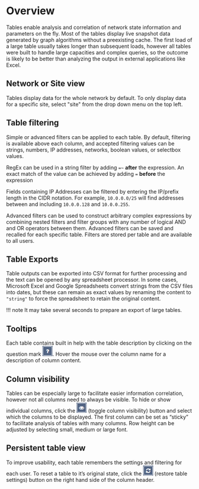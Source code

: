 # Overview

Tables enable analysis and correlation of network state information and
parameters on the fly. Most of the tables display live snapshot data
generated by graph algorithms without a preexisting cache. The first
load of a large table usually takes longer than subsequent loads,
however all tables were built to handle large capacities and complex
queries, so the outcome is likely to be better than analyzing the output
in external applications like Excel.

## Network or Site view

Tables display data for the whole network by default. To only display
data for a specific site, select "site" from the drop down menu on the
top left.

## Table filtering

Simple or advanced filters can be applied to each table. By default,
filtering is available above each column, and accepted filtering values
can be strings, numbers, IP addresses, networks, boolean values, or
selectbox values.

RegEx can be used in a string filter by adding `=~` **after** the
expression. An exact match of the value can be achieved by adding `=`
**before** the expression

Fields containing IP Addresses can be filtered by entering the IP/prefix
length in the CIDR notation. For example, `10.0.0.0/25` will find
addresses between and including `10.0.0.128` and `10.0.0.255`.

Advanced filters can be used to construct arbitrary complex expressions
by combining nested filters and filter groups with any number of logical
AND and OR operators between them. Advanced filters can be saved and
recalled for each specific table. Filters are stored per table and are
available to all users.

## Table Exports

Table outputs can be exported into CSV format for further processing and
the text can be opened by any spreadsheet processor. In some cases,
Microsoft Excel and Google Spreadsheets convert strings from the CSV
files into dates, but these can remain as exact values by renaming the
content to `"string"` to force the spreadsheet to retain the original
content.

!!! note
    It may take several seconds to prepare an export of large tables.

## Tooltips

Each table contains built in help with the table description by clicking on the
question mark ![tooltip](tooltip.png). Hover the mouse over the column name for
a description of column content.

## Column visibility

Tables can be especially large to facilitate easier information
correlation, however not all columns need to always be visible. To hide
or show individual columns, click the ![visibility](visibility.png)
(toggle column visibility) button and select which the columns to be
displayed. The first column can be set as “sticky” to facilitate
analysis of tables with many columns. Row height can be adjusted by
selecting small, medium or large font.

## Persistent table view

To improve usability, each table remembers the settings and filtering for each
user. To reset a table to it’s original state, click
the ![restore](restore.png) (restore table settings) button on the right hand
side of the column header.

